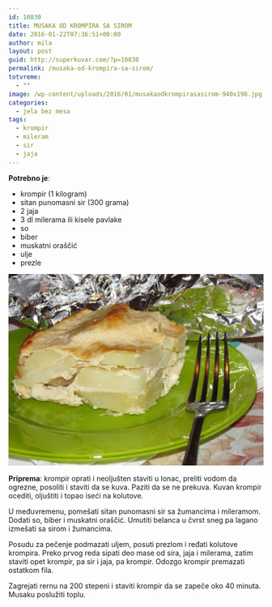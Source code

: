 ```yaml
---
id: 10830
title: MUSAKA OD KROMPIRA SA SIROM
date: 2016-01-22T07:36:51+00:00
author: mila
layout: post
guid: http://superkuvar.com/?p=10830
permalink: /musaka-od-krompira-sa-sirom/
totvreme:
  - ""
image: /wp-content/uploads/2016/01/musakaodkrompirasasirom-940x198.jpg
categories:
  - jela bez mesa
tags:
  - krompir
  - mileram
  - sir
  - jaja
---
```

**Potrebno je**:  
* krompir (1 kilogram)  
* sitan punomasni sir (300 grama)  
* 2 jaja  
* 3 dl milerama ili kisele pavlake  
* so  
* biber  
* muskatni oraščić  
* ulje  
* prezle

![musakaodkrompirasasirom](/wp-content/uploads/2016/01/musakaodkrompirasasirom-1024x768.jpg)

**Priprema**: krompir oprati i neoljušten staviti u lonac, preliti vodom da ogrezne, posoliti i staviti da se kuva. Paziti da se ne prekuva. Kuvan krompir ocediti, oljuštiti i topao iseći na kolutove.

U međuvremenu, pomešati sitan punomasni sir sa žumancima i mileramom. Dodati so, biber i muskatni oraščić. Umutiti belanca u čvrst sneg pa lagano izmešati sa sirom i žumancima.

Posudu za pečenje podmazati uljem, posuti prezlom i ređati kolutove krompira. Preko prvog reda sipati deo mase od sira, jaja i milerama, zatim staviti opet krompir, pa sir i jaja, pa krompir. Odozgo krompir premazati ostatkom fila.

Zagrejati rernu na 200 stepeni i staviti krompir da se zapeče oko 40 minuta. Musaku poslužiti toplu.